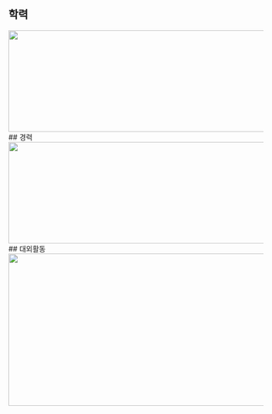 ## 학력
<img src="https://user-images.githubusercontent.com/69491771/90853085-1a1dcb00-e3b4-11ea-9e98-c993b126b649.png" width="1000" height="200">
## 경력
<img src="https://user-images.githubusercontent.com/69491771/90853448-222a3a80-e3b5-11ea-83c3-f35b56aebc72.png" width="1000" height="200">
## 대외활동
<img src="https://user-images.githubusercontent.com/69491771/90853481-32421a00-e3b5-11ea-8a2a-6ff64753ea61.png" width="1000" height="300">
